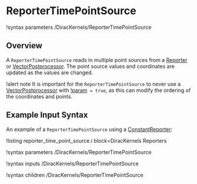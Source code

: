 # ReporterTimePointSource

!syntax parameters /DiracKernels/ReporterTimePointSource

## Overview

A `ReporterTimePointSource` reads in multiple point sources from a [Reporter](Reporters/index.md) or [VectorPostprocessor](VectorPostprocessors/index.md).  The point source values and coordinates are updated as the values are changed.

!alert note
It is important for the `ReporterTimePointSource` to never use a [VectorPostprocessor](VectorPostprocessors/index.md) with [!param](/VectorPostprocessors/PointValueSampler/contains_complete_history)` = true`, as this can modify the ordering of the coordinates and points.

## Example Input Syntax

An example of a `ReporterTimePointSource` using a [ConstantReporter](/ConstantReporter.md):

!listing reporter_time_point_source.i block=DiracKernels Reporters

!syntax parameters /DiracKernels/ReporterTimePointSource

!syntax inputs /DiracKernels/ReporterTimePointSource

!syntax children /DiracKernels/ReporterTimePointSource
